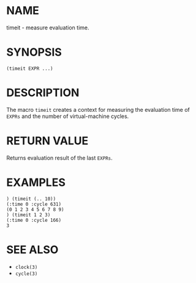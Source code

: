 # NAME
timeit - measure evaluation time.

# SYNOPSIS

    (timeit EXPR ...)

# DESCRIPTION
The macro `timeit` creates a context for measuring the evaluation time of `EXPRs` and the number of virtual-machine cycles.

# RETURN VALUE
Returns evaluation result of the last `EXPRs`.

# EXAMPLES

    ) (timeit (.. 10))
    (:time 0 :cycle 631)
    (0 1 2 3 4 5 6 7 8 9)
    ) (timeit 1 2 3)
    (:time 0 :cycle 166)
    3

# SEE ALSO
- `clock(3)`
- `cycle(3)`
